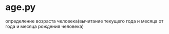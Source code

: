 # age.py
определение возраста человека(вычитание текущего года и месяца от года и месяца рождения человека)
